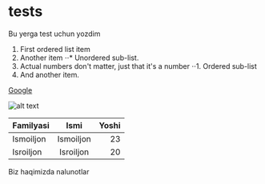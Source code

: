 # tests
Bu yerga test uchun yozdim

1. First ordered list item
2. Another item
⋅⋅* Unordered sub-list. 
1. Actual numbers don't matter, just that it's a number
⋅⋅1. Ordered sub-list
4. And another item.

[Google](https://www.google.com)

![alt text](https://lh3.googleusercontent.com/proxy/T7TEk-H-t5OMaQ4BytOYghL1O7XScAlEvelRQS7m0neTLGafZykVOnLSAwmcuoqiZlsXhIoTN4w0UhEhWSbA_vMNmn1BZgplZpKA5T0hObJ9dYnUNJqzLX6l3pmSPg "Logo Title Text 1")

|   Familyasi   |  Ismi       | Yoshi |
| ------------- |:-----------:| -----:|
|   Ismoiljon   | Ismoiljon   |   23  |
|   Isroiljon   |  Isroiljon  |   20  |

<p>Biz haqimizda nalunotlar</p>



